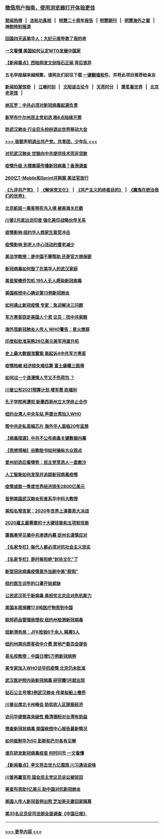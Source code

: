 ### [微信用户指南，使用浏览器打开体验更佳](https://github.com/gfw-breaker/banned-news1/blob/master/indexes/wechat-guide.md?t=0)
#### [禁闻热榜](热点新闻.md?t=0)  &nbsp;&nbsp;|&nbsp;&nbsp; [法轮功真相](https://github.com/gfw-breaker/truth/blob/master/README.md?t=0) &nbsp;&nbsp;|&nbsp;&nbsp; [明慧二十周年报告](https://github.com/gfw-breaker/mh-reports/blob/master/README.md?t=0) &nbsp;&nbsp;|&nbsp;&nbsp;[明慧期刊](https://github.com/gfw-breaker/mh-qikan) &nbsp;&nbsp;|&nbsp;&nbsp; [明慧海外之窗](https://github.com/gfw-breaker/mh-news/blob/master/README.md?t=0) &nbsp;&nbsp;|&nbsp;&nbsp; [神韵特别报道](https://github.com/gfw-breaker/mh-news/blob/master/shenyun.md?t=0)
#### [回国四天返美华人：大纪元报导救了我的命](../pages/nsc412/n11862181.md?t=02120811) 
#### [一文看懂 美国如何认定WTO发展中国家](../pages/nsc412/n11862051.md?t=02120811) 
#### [【新闻看点】西陆网发文剑指石正丽 背后诡异](../pages/nsc412/n11861792.md?t=02120811) 
#### 五毛举报越来越频繁，请网友们前往下载 [一键翻墙软件](https://github.com/gfw-breaker/ssr-accounts)，并将此项目推荐给亲友
#### [新闻拍案惊奇](https://github.com/gfw-breaker/banned-news1/blob/master/pages/link4.md) &nbsp;&nbsp;|&nbsp;&nbsp; [江峰时刻](https://github.com/gfw-breaker/banned-news1/blob/master/pages/link4.md) &nbsp;&nbsp;|&nbsp;&nbsp; [文昭谈古论今](https://github.com/gfw-breaker/banned-news1/blob/master/pages/link4.md) &nbsp;&nbsp;|&nbsp;&nbsp; [天亮时分](https://github.com/gfw-breaker/banned-news1/blob/master/pages/link4.md) &nbsp;&nbsp;|&nbsp;&nbsp; [萧茗看世界](https://github.com/gfw-breaker/banned-news1/blob/master/pages/link4.md) &nbsp;&nbsp;|&nbsp;&nbsp; [北京老茶馆](https://github.com/gfw-breaker/banned-news1/blob/master/pages/link4.md) &nbsp;&nbsp;|&nbsp;&nbsp; 
#### [纳瓦罗：中共必须对新冠病毒起源负责](../pages/nsc412/n11861810.md?t=02120811) 
#### [新罕布什尔州民主党初选 晚8点陆续开票](../pages/nsc412/n11861872.md?t=02120811) 
#### [防武汉肺炎 行业巨头纷纷退出世界移动大会](../pages/nsc412/n11861795.md?t=02120811) 
#### [>>> 我要声明退出共产党、共青团、少年队 <<<](https://github.com/begood0513/goodnews/blob/master/quit/letter.md) 
#### [对抗武汉肺炎 世银向中共提供技术而非贷款](../pages/nsc412/n11861652.md?t=02120811) 
#### [疫情升级 大楼粪渠传播新冠病毒？香港调查](../pages/nsc412/n11861556.md?t=02120811) 
#### [260亿T-Mobile和Sprint并购案 美法官放行](../pages/nsc412/n11861511.md?t=02120811) 
#### [《九评共产党》](https://github.com/begood0513/9ping.md/blob/master/README.md) &nbsp;|&nbsp; [《解体党文化》](../../../../jtdwh.md/blob/master/README.md)  &nbsp;|&nbsp; [《共产主义的终极目的》](../../../../gczydzjmd.md/blob/master/README.md) &nbsp;|&nbsp; [《魔鬼在统治我们的世界》](../../../../mgztzwmdsj.md/blob/master/README.md) 
#### [北京航班一乘客带死鸟入境 被美海关拦截](../pages/nsc412/n11861317.md?t=02120811) 
#### [川普2月底出访印度 强化美印战略伙伴关系](../pages/nsc412/n11860557.md?t=02120811) 
#### [疫情影响  纽约华人商家生意受冲击](../pages/nsc412/n11860284.md?t=02120811) 
#### [疫情影响  到老人中心活动的耆老减少](../pages/nsc412/n11860199.md?t=02120811) 
#### [美法学教授：是中国不需帮助 还是官方想保密](../pages/nsc412/n11859492.md?t=02120811) 
#### [新冠病毒如何毁了在美华人的武汉家庭](../pages/nsc412/n11859524.md?t=02120811) 
#### [美首架撤侨包机 195人无人感染新冠病毒](../pages/nsc412/n11859908.md?t=02120811) 
#### [美国疾控中心确诊第13例新冠肺炎](../pages/nsc412/n11859966.md?t=02120811) 
#### [如何遏止新冠疫情 专家：急迫解决三问题](../pages/nsc412/n11859685.md?t=02120811) 
#### [军方黑客窃走美国人个资 议员：找中共索赔](../pages/nsc412/n11859371.md?t=02120811) 
#### [海外现新冠肺炎人传人 WHO警告：星火燎原](../pages/nsc412/n11859252.md?t=02120811) 
#### [印度拟批准采购26亿美元美军用直升机](../pages/nsc412/n11859143.md?t=02120811) 
#### [史上最大数据泄露案 美起诉4中共军方黑客](../pages/nsc412/n11859115.md?t=02120811) 
#### [疫情险峻 经济损失难估算 富士康曝三困境](../pages/nsc412/n11859120.md?t=02120811) 
#### [如何过一个浪漫情人节又不伤荷包 ？](../pages/nsc412/n11858969.md?t=02120811) 
#### [川普公布2021预算计划 增军费 砍福利](../pages/nsc412/n11859012.md?t=02120811) 
#### [孔子学院再遭拒 新墨西哥州立大学终止合作](../pages/nsc412/n11858661.md?t=02120811) 
#### [纽约台湾人中央车站  声援台湾加入WHO](../pages/nsc412/n11857757.md?t=02120811) 
#### [帮中共走私高端芯片 海外华人面临20年监禁](../pages/nsc412/n11855016.md?t=02120811) 
#### [【病毒探源】中共不公布病毒关键数据内幕](../pages/nsc412/n11856584.md?t=02120811) 
#### [【思想领袖】谷歌脸书如何操纵大众观点](../pages/nsc412/n11680874.md?t=02120811) 
#### [爱州初选后看情势：民主党竞选人一盘散沙](../pages/nsc412/n11856557.md?t=02120811) 
#### [人工智能如何发现并追踪新冠病毒疫情](../pages/nsc412/n11856398.md?t=02120811) 
#### [疫情或致一季度世界经济损失2800亿美元](../pages/nsc412/n11855639.md?t=02120811) 
#### [首例美国武汉肺炎死者系华中科大教授](../pages/nsc412/n11855500.md?t=02120811) 
#### [美知名预言家：2020年世界上演善恶大决战](../pages/nsc412/n11855418.md?t=02120811) 
#### [2020雇主最需要的十大硬技能和五项软技能](../pages/nsc412/n11850953.md?t=02120811) 
#### [蓬佩奥罕见揭中共渗透内幕 促州长谨慎应对](../pages/nsc412/n11854685.md?t=02120811) 
#### [【名家专栏】每代人都必须对抗社会主义现实](../pages/nsc412/n11831412.md?t=02120811) 
#### [【名家专栏】是时候拒绝“封杀文化”了](../pages/nsc412/n11814093.md?t=02120811) 
#### [新型冠状病毒疫情意外加剧中美“脱钩”](../pages/nsc412/n11854475.md?t=02120811) 
#### [纽约医生诊所的口罩开始紧缺](../pages/nsc412/n11853364.md?t=02120811) 
#### [公民武汉死于新病毒 美担忧北京应对危机能力](../pages/nsc412/n11854331.md?t=02120811) 
#### [美国本周捐赠17.8吨医疗物资到中国](../pages/nsc412/n11854269.md?t=02120811) 
#### [联邦药品管理局授权  纽约州检测新冠病毒](../pages/nsc412/n11853371.md?t=02120811) 
#### [纽新港务局：JFK检验6千余人  隔离5人](../pages/nsc412/n11853366.md?t=02120811) 
#### [纽约州禁向房客收中介费  房地产委员会提告](../pages/nsc412/n11853360.md?t=02120811) 
#### [英名校教授：中国日增5万例新冠病例](../pages/nsc412/n11854174.md?t=02120811) 
#### [美专家加入WHO访华抗疫情 北京仍未批准](../pages/nsc412/n11854043.md?t=02120811) 
#### [武汉医护院内染新冠病毒 研究曝1月就出现](../pages/nsc412/n11852928.md?t=02120811) 
#### [钻石公主号增3例武汉肺炎 传美拟船上撤侨](../pages/nsc412/n11853240.md?t=02120811) 
#### [川普出席北卡州峰会 助低收入区提振经济](../pages/nsc412/n11853232.md?t=02120811) 
#### [访问华盛顿具突破性 赖清德盼对台湾有助益](../pages/nsc412/n11853129.md?t=02120811) 
#### [筛查新冠状病毒 美国疾控中心报告最新情况](../pages/nsc412/n11853070.md?t=02120811) 
#### [如何抵制华为5G 彭斯和巴尔各有见解](../pages/nsc412/n11852535.md?t=02120811) 
#### [谁在研发新冠病毒疫苗 何时问市 一文看懂](../pages/nsc412/n11852840.md?t=02120811) 
#### [【新闻看点】李文亮去世九亿围观 川习通话说啥](../pages/nsc412/n11852360.md?t=02120811) 
#### [川普再赢官司 国会民主党议员诉讼被驳回](../pages/nsc412/n11852287.md?t=02120811) 
#### [美宣布资助1亿美元 助中国对抗新冠肺炎](../pages/nsc412/n11852531.md?t=02120811) 
#### [美国人传人新冠首例出院 芝加哥夫妻回家隔离](../pages/nsc412/n11852452.md?t=02120811) 
#### [美35名议员促司法部全面调查《中国日报》](../pages/nsc412/n11852435.md?t=02120811) 

----
#### [ >>> 更早内容 <<< ](../indexes/nsc412-earlier.md)
